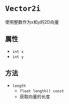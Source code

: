# `Vector2i`

使用整数作为x和y的2D向量

## 属性

* `int x`
* `int y`

## 方法

* `length`
  * `float length() const`
  * 获取向量的长度